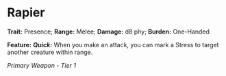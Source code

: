 # Rapier

**Trait:** Presence; **Range:** Melee; **Damage:** d8 phy; **Burden:** One-Handed

**Feature:** ***Quick:*** When you make an attack, you can mark a Stress to target another creature within range.

*Primary Weapon - Tier 1*
